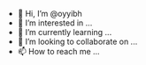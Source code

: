 - 👋 Hi, I’m @oyyibh
- 👀 I’m interested in ...
- 🌱 I’m currently learning ...
- 💞️ I’m looking to collaborate on ...
- 📫 How to reach me ...

<!---
oyyibh/oyyibh is a ✨ special ✨ repository because its `README.md` (this file) appears on your GitHub profile.
You can click the Preview link to take a look at your changes.
--->
